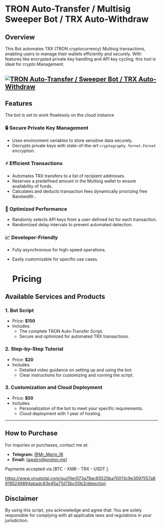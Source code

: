 # TRON Auto-Transfer / Multisig Sweeper Bot / TRX Auto-Withdraw 

## Overview
This Bot automates TRX (TRON cryptocurrency) Multisig transactions, enabling users to manage their wallets efficiently and securely. 
With features like encrypted private key handling and API key cycling, this tool is ideal for crypto Management. 

[![TRON Auto-Transfer / Sweeper Bot / TRX Auto-Withdraw](https://img.youtube.com/vi/6QUeojtBmVY/maxresdefault.jpg)](https://www.youtube.com/watch?v=6QUeojtBmVY)
---

## Features
 
 The bot is set to work flowlessly on the cloud instance

### 🔒 Secure Private Key Management
- Uses environment variables to store sensitive data securely.
- Decrypts private keys with state-of-the-art `cryptography.fernet.Fernet` encryption.

### ⚡ Efficient Transactions
- Automates TRX transfers to a list of recipient addresses.
- Reserves a predefined amount in the Multisig wallet to ensure availability of funds.
- Calculates and deducts transaction fees dynamically priorizing free Bandwidth  .

### 🎯 Optimized Performance
- Randomly selects API keys from a user-defined list for each transaction.
- Randomized delay intervals to prevent automated detection.

### 📈 Developer-Friendly
- Fully asynchronous for high-speed operations.
- Easily customizable for specific use cases.

  # Pricing

## Available Services and Products

### 1. **Bot Script**
- Price: **$150**
- Includes:
  - The complete TRON Auto-Transfer Script.
  - Secure and optimized for automated TRX transactions.

### 2. **Step-by-Step Tutorial**
- Price: **$20**
- Includes:
  - Detailed video guidance on setting up and using the bot.
  - Clear instructions for customizing and running the script.

### 3. **Customization and Cloud Deployment**
- Price: **$50**
- Includes:
  - Personalization of the bot to meet your specific requirements.
  - Cloud deployment with 1 year of hosting.

---

## How to Purchase
For inquiries or purchases, contact me at:
- **Telegram:** [@Mr_Marin_18](https://t.me/Mr_Marin_18)
- **Email:** [awstrx@proton.me]

Payments accepted via [BTC - XMR - TRX - USDT ].

   https://www.virustotal.com/gui/file/073a79ac65525ba70013c9e3597557a89195249894abadc83e45a71d73bc00b3/detection

## Disclaimer
 By using this script, you acknowledge and agree that: You are solely responsible for complying with all applicable laws and regulations in your jurisdiction.

 

